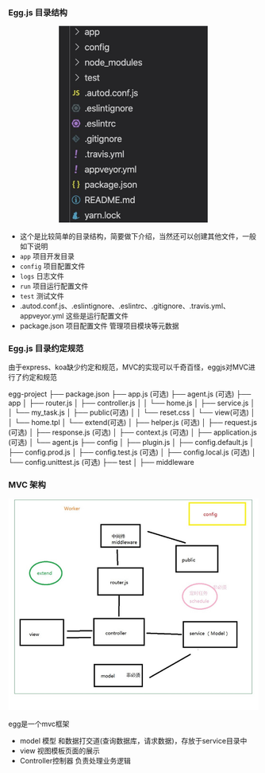 ### Egg.js 目录结构

<div align="center">
    <img width="300" src="../screenshot/2.jpg">
</div>

- 这个是比较简单的目录结构，简要做下介绍，当然还可以创建其他文件，一般如下说明
- `app` 项目开发目录
- `config` 项目配置文件
- `logs` 日志文件
- `run` 项目运行配置文件
- `test` 测试文件
- .autod.conf.js、.eslintignore、.eslintrc、.gitignore、.travis.yml、appveyor.yml 这些是运行配置文件
- package.json 项目配置文件 管理项目模块等元数据

### Egg.js 目录约定规范

由于express、koa缺少约定和规范，MVC的实现可以千奇百怪，eggjs对MVC进行了约定和规范

egg-project
├── package.json
├── app.js (可选)
├── agent.js (可选)
├── app
│   ├── router.js
│   ├── controller.js
│   │   └── home.js
│   ├── service.js
│   │   └── my_task.js
│   ├── public(可选)
│   │   └── reset.css
│   └── view(可选)
│   │   └── home.tpl
│   └── extend(可选)
│       ├── helper.js (可选)
│       ├── request.js (可选)
│       ├── response.js (可选)
│       ├── context.js (可选)
│       ├── application.js (可选)
│       └── agent.js
├── config
│   ├── plugin.js
│   ├── config.default.js
│   ├── config.prod.js
│   ├── config.test.js (可选)
│   ├── config.local.js (可选)
│   └── config.unittest.js (可选)
├── test
│   ├── middleware

### MVC 架构

<div align="center">
    <img width="600" src="../screenshot/3.jpg">
</div>

egg是一个mvc框架

- model 模型 和数据打交道(查询数据库，请求数据)，存放于service目录中
- view 视图模板页面的展示
- Controller控制器 负责处理业务逻辑